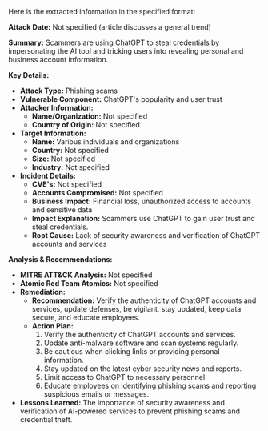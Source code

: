 Here is the extracted information in the specified format:

**Attack Date:** Not specified (article discusses a general trend)

**Summary:** Scammers are using ChatGPT to steal credentials by impersonating the AI tool and tricking users into revealing personal and business account information.

**Key Details:**

* **Attack Type:** Phishing scams
* **Vulnerable Component:** ChatGPT's popularity and user trust
* **Attacker Information:**
	+ **Name/Organization:** Not specified
	+ **Country of Origin:** Not specified
* **Target Information:**
	+ **Name:** Various individuals and organizations
	+ **Country:** Not specified
	+ **Size:** Not specified
	+ **Industry:** Not specified
* **Incident Details:**
	+ **CVE's:** Not specified
	+ **Accounts Compromised:** Not specified
	+ **Business Impact:** Financial loss, unauthorized access to accounts and sensitive data
	+ **Impact Explanation:** Scammers use ChatGPT to gain user trust and steal credentials.
	+ **Root Cause:** Lack of security awareness and verification of ChatGPT accounts and services

**Analysis & Recommendations:**

* **MITRE ATT&CK Analysis:** Not specified
* **Atomic Red Team Atomics:** Not specified
* **Remediation:**
	+ **Recommendation:** Verify the authenticity of ChatGPT accounts and services, update defenses, be vigilant, stay updated, keep data secure, and educate employees.
	+ **Action Plan:**
		1. Verify the authenticity of ChatGPT accounts and services.
		2. Update anti-malware software and scan systems regularly.
		3. Be cautious when clicking links or providing personal information.
		4. Stay updated on the latest cyber security news and reports.
		5. Limit access to ChatGPT to necessary personnel.
		6. Educate employees on identifying phishing scams and reporting suspicious emails or messages.
* **Lessons Learned:** The importance of security awareness and verification of AI-powered services to prevent phishing scams and credential theft.
